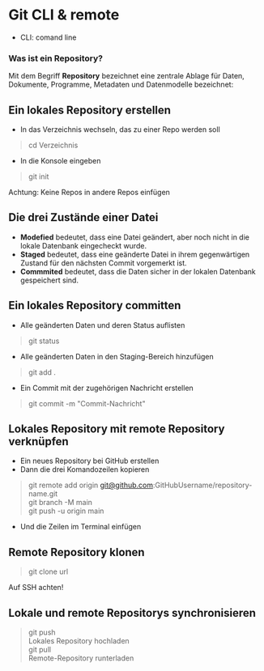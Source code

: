 # Git CLI & remote
- CLI: comand line

### Was ist ein Repository?

Mit dem Begriff **Repository** bezeichnet eine zentrale Ablage für Daten, Dokumente, Programme, Metadaten und Datenmodelle bezeichnet:

## Ein lokales Repository erstellen

- In das Verzeichnis wechseln, das zu einer Repo werden soll
> cd Verzeichnis
- In die Konsole eingeben
> git init

Achtung: Keine Repos in andere Repos einfügen

## Die drei Zustände einer Datei

- **Modefied** bedeutet, dass eine Datei geändert, aber noch nicht in die lokale Datenbank eingecheckt wurde.
- **Staged** bedeutet, dass eine geänderte Datei in ihrem gegenwärtigen Zustand für den nächsten Commit vorgemerkt ist.
- **Commmited** bedeutet, dass die Daten sicher in der lokalen Datenbank gespeichert sind.

## Ein lokales Repository committen

- Alle geänderten Daten und deren Status auflisten
> git status

- Alle geänderten Daten in den Staging-Bereich hinzufügen
> git add .

- Ein Commit mit der zugehörigen Nachricht erstellen
> git commit -m "Commit-Nachricht"

## Lokales Repository mit remote Repository verknüpfen

- Ein neues Repository bei GitHub erstellen
- Dann die drei Komandozeilen kopieren
> git remote add origin git@github.com:GitHubUsername/repository-name.git  
> git branch -M main  
>git push -u origin main
- Und die Zeilen im Terminal einfügen

## Remote Repository klonen

> git clone url
  
 Auf SSH achten!
 
 ## Lokale und remote Repositorys synchronisieren
 
 > git push  
 Lokales Repository hochladen  
 > git pull  
 Remote-Repository runterladen
